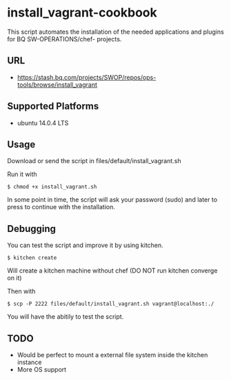 # install_vagrant-cookbook

This script automates the installation of the needed applications and plugins 
for BQ SW-OPERATIONS/chef- projects.

## URL

* https://stash.bq.com/projects/SWOP/repos/ops-tools/browse/install_vagrant


## Supported Platforms

* ubuntu 14.0.4 LTS

## Usage

Download or send the script in files/default/install_vagrant.sh

Run it with

```
$ chmod +x install_vagrant.sh
```

In some point in time, the script will ask your password (sudo) and later to 
press <ENTER> to continue with the installation.

## Debugging

You can test the script and improve it by using kitchen.

```
$ kitchen create
```

Will create a kitchen machine without chef (DO NOT run kitchen converge on it)

Then with

```
$ scp -P 2222 files/default/install_vagrant.sh vagrant@localhost:./ 
```

You will have the abitily to test the script.

## TODO

* Would be perfect to mount a external file system inside the kitchen instance
* More OS support


